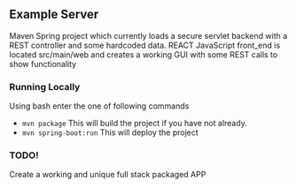 ## Example Server
Maven Spring project which currently loads a secure servlet backend with a REST controller and some hardcoded data. REACT JavaScript front_end is located src/main/web and creates a working GUI with some REST calls to show functionality
### Running Locally
Using bash enter the one of following commands
- `mvn package` This will build the project if you have not already.  
- `mvn spring-boot:run` This will deploy the project

### TODO!

Create a working and unique full stack packaged APP
